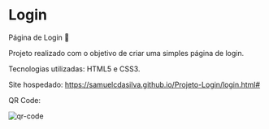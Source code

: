 # Login
Página de Login 📄

Projeto realizado com o objetivo de criar uma simples página de login.

Tecnologias utilizadas: HTML5 e CSS3.

Site hospedado: https://samuelcdasilva.github.io/Projeto-Login/login.html#

QR Code:

![qr-code](https://user-images.githubusercontent.com/91702874/151539349-5a85c54f-c01d-49a6-b49b-e6a8ba7babc3.png)
